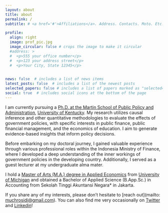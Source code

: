 ```yaml
---
layout: about
title: about
permalink: /
subtitle: # <a href='#'>Affiliations</a>. Address. Contacts. Moto. Etc.

profile:
  align: right
  image: prof_pic.jpg
  image_circular: false # crops the image to make it circular
  #address: >
  #  <p>555 your office number</p>
  #  <p>123 your address street</p>
  #  <p>Your City, State 12345</p>
   

news: false  # includes a list of news items
latest_posts: false  # includes a list of the newest posts
selected_papers: false # includes a list of papers marked as "selected={true}" 
social: true  # includes social icons at the bottom of the page
---
```


I am currently pursuing a [Ph.D. at the Martin School of Public Policy and Administration](https://martin.uky.edu/academic-programs/phd), [University of Kentucky](https://www.uky.edu/). My research utilizes causal inference and other quantitative methodologies to evaluate the effects of government policies, with specific interests in public finance, public financial management, and the economics of education. I aim to generate evidence-based insights that inform policy decisions.

Before embarking on my doctoral journey, I gained valuable experience through various professional roles within the Indonesia Ministry of Finance, where I developed a deep understanding of the inner workings of government policies in the developing country. Additionally, I served as a guest lecturer at my undergraduate alma mater.

I hold a [Master of Arts (M.A.) degree in Applied Economics](https://lsa.umich.edu/econ/mae.html) from [University of Michigan](https://umich.edu/) and obtained a Bachelor of Applied Science (B.App.Sc.) in Accounting from Sekolah Tinggi Akuntansi Negara* in Jakarta.

If you share any of my interests, please don’t hesitate to [reach out](mailto: muchrosidi@gmail.com). You can also find me very occasionally on [Twitter](https://twitter.com/muchrosidi) and [Linkedin](https://www.linkedin.com/in/muchrosidi/)!

